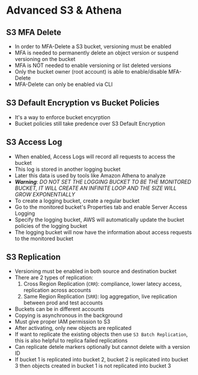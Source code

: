 # Advanced S3 & Athena

## S3 MFA Delete
- In order to MFA-Delete a S3 bucket, versioning must be enabled
- MFA is needed to permanently delete an object version or suspend versioning on the bucket
- MFA is NOT needed to enable versioning or list deleted versions
- Only the bucket owner (root account) is able to enable/disable MFA-Delete
- MFA-Delete can only be enabled via CLI

## S3 Default Encryption vs Bucket Policies
- It's a way to enforce bucket encyrption
- Bucket policies still take predence over S3 Default Encryption

## S3 Access Log
- When enabled, Access Logs will record all requests to access the bucket
- This log is stored in another logging bucket
- Later this data is used by tools like Amazon Athena to analyze
- ***Warning***: *DO NOT SET THE LOGGING BUCKET TO BE THE MONITORED BUCKET, IT WILL CREATE AN INFINITE LOOP AND THE SIZE WILL GROW EXPONENTIALLY*
- To create a logging bucket, create a regular bucket
- Go to the monitored bucket's Properties tab and enable Server Access Logging
- Specify the logging bucket, AWS will automatically update the bucket policies of the logging bucket
- The logging bucket will now have the information about access requests to the monitored bucket

## S3 Replication
- Versioning must be enabled in both source and destination bucket
- There are 2 types of replication:
  1. Cross Region Replication (```CRR```): compliance, lower latecy access, replication across accounts
  2. Same Region Replication (```SRR```): log aggregation, live replication between prod and test accounts
- Buckets can be in different accounts
- Copying is asynchronous in the background
- Must give proper IAM permission to S3
- After activating, only new objects are replicated
- If want to replicate the existing objects then use ```S3 Batch Replication```, this is also helpful to replica failed replications
- Can replicate detele markers optionally but cannot delete with a version ID
- If bucket 1 is replicated into bucket 2, bucket 2 is replicated into bucket 3 then objects created in bucket 1 is not replicated into bucket 3

